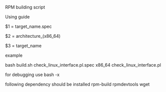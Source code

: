 RPM building script 

Using guide

$1 = target_name.spec 

$2 = architecture_(x86_64) 

$3 = target_name

example

bash build.sh check_linux_interface.pl.spec x86_64 check_linux_interface.pl

for debugging use bash -x 

following dependency should be installed rpm-build rpmdevtools wget
